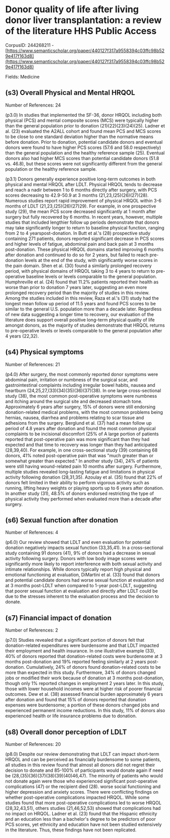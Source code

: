 # Donor quality of life after living donor liver transplantation: a review of the literature HHS Public Access

CorpusID: 244268211 - [https://www.semanticscholar.org/paper/440127f317a9558394c03ffc98b529e417f163d8](https://www.semanticscholar.org/paper/440127f317a9558394c03ffc98b529e417f163d8)

Fields: Medicine

## (s3) Overall Physical and Mental HRQOL
Number of References: 24

(p3.0) In studies that implemented the SF-36, donor HRQOL including both physical (PCS) and mental composite scores (MCS) were typically higher than the general population prior to donation (21)(22)(23)(24)(25). Ladner et al. (23) evaluated the A2ALL cohort and found mean PCS and MCS scores to be close to one standard deviation higher than the normative means before donation. Prior to donation, potential candidate donors and eventual donors were found to have higher PCS scores (57.6 and 58.0 respectively) than the general population and the healthy reference sample (25). Eventual donors also had higher MCS scores than potential candidate donors (51.8 vs. 46.8), but these scores were not significantly different from the general population or the healthy reference sample.

(p3.1) Donors generally experience positive long-term outcomes in both physical and mental HRQOL after LDLT. Physical HRQOL tends to decrease and reach a nadir between 1 to 6 months directly after surgery, with PCS scores decreasing to 42.9-50.9 at 3 months (21,23,(25)(26)(27)(28). Numerous studies report rapid improvement of physical HRQOL within 3-6 months of LDLT (21,23,(25)(26)(27)29). For example, in one prospective study (29), the mean PCS score decreased significantly at 1 month after surgery but fully recovered by 6 months. In recent years, however, multiple studies that included lengthier follow up periods demonstrate that donors may take significantly longer to return to baseline physical function, ranging from 2 to 4 yearspost-donation. In Butt et al.'s (28) prospective study containing 271 patients, donors reported significant decrease in PCS scores and higher levels of fatigue, abdominal pain and back pain at 3 months post-donation. These physical HRQOL domains started improving 6 months after donation and continued to do so for 2 years, but failed to reach pre-donation levels at the end of the study, with significantly worse scores in the pain domain. Shen et al. (30) found a similarly prolonged recovery period, with physical domains of HRQOL taking 3 to 4 years to return to pre-operative baseline levels or levels comparable to the general population. Humphreville et al. (24) found that 11.2% patients reported their health as worse than prior to donation 7 years later, suggesting an even more prolonged recovery period than the majority of studies in this review. Among the studies included in this review, Raza et al.'s (31) study had the longest mean follow up period of 11.5 years and found PCS scores to be similar to the general U.S. population more than a decade later. Regardless of new data suggesting a longer time to recovery, our evaluation of the literature does support overall positive long-term physical quality of life amongst donors, as the majority of studies demonstrate that HRQOL returns to pre-operative levels or levels comparable to the general population after 4 years (22,32).
## (s4) Physical symptoms
Number of References: 21

(p4.0) After surgery, the most commonly reported donor symptoms were abdominal pain, irritation or numbness of the surgical scar, and gastrointestinal complaints including irregular bowel habits, nausea and heartburn (24,25,27,(33)(34)(35)(36)(37)(38). In one large cross-sectional study (38), the most common post-operative symptoms were numbness and itching around the surgical site and decreased stomach tone. Approximately 6 years after surgery, 15% of donors were still endorsing donation-related medical problems, with the most common problems being hernias, nausea, diarrhea and problems relating to scar tissue and adhesions from the surgery. Berglund et al. (37) had a mean follow up period of 4.8 years after donation and found the most common physical complaints to be incisional discomfort (25% of A large portion of patients reported that post-operative pain was more significant than they had expected and that time to recovery was longer than they had anticipated (28,39,40). For example, in one cross-sectional study (39) containing 68 donors, 41% noted post-operative pain that was "much greater than or somewhat greater than expected." In another study (34), 24% of patients were still having wound-related pain 10 months after surgery. Furthermore, multiple studies revealed long-lasting fatigue and limitations in physical activity following donation (28,31,35). Azoulay et al. (35) found that 22% of donors felt limited in their ability to perform vigorous activity such as running, lifting heavy weights or playing sports up to 6 years after donation. In another study (31), 48.5% of donors endorsed restricting the type of physical activity they performed when evaluated more than a decade after surgery.
## (s6) Sexual function after donation
Number of References: 4

(p6.0) Our review showed that LDLT and even evaluation for potential donation negatively impacts sexual function (33,35,41). In a cross-sectional study containing 91 donors (41), 9% of donors had a decrease in sexual activity following surgery. Donors with low body image scores were significantly more likely to report interference with both sexual activity and intimate relationships. While donors typically report high physical and emotional functioning at evaluation, DiMartini et al. (33) found that donors and potential candidate donors had worse sexual function at evaluation and at 3 months post-LDLT when compared to 1-year post-LDLT, suggesting that poorer sexual function at evaluation and directly after LDLT could be due to the stresses inherent to the evaluation process and the decision to donate.
## (s7) Financial impact of donation
Number of References: 2

(p7.0) Studies revealed that a significant portion of donors felt that donation-related expenditures were burdensome and that LDLT impacted their employment and health insurance. In one illustrative example (33), 40% of donors reported that donation-related costs were burdensome at 3 months post-donation and 19% reported feeling similarly at 2 years post-donation. Cumulatively, 24% of donors found donation-related costs to be more than expected in this study. Furthermore, 34% of donors changed jobs or modified their work because of donation at 3 months post-donation, though only 1% reported changes in employment 2 years later. In this study, those with lower household incomes were at higher risk of poorer financial outcomes. Dew et al. (38) assessed financial burden approximately 6 years after donation and found that 15% of donors reported that donation expenses were burdensome; a portion of these donors changed jobs and experienced permanent income reductions. In this study, 11% of donors also experienced health or life insurance problems due to donation.
## (s8) Overall donor perception of LDLT
Number of References: 20

(p8.0) Despite our review demonstrating that LDLT can impact short-term HRQOL and can be perceived as financially burdensome to some patients, all studies in this review found that almost all donors did not regret their decision to donate and 85-100% of participants would donate again if need be (28,(35)(36)(37)(38)(39)(40)46,47). The minority of patients who would not donate again were those who experienced significant post-operative complications (47) or the recipient died (28). worse social functioning and higher depression and anxiety scores. There were conflicting findings on whether post-operative complications impacted HRQOL. While some studies found that more post-operative complications led to worse HRQOL (28,32,43,51), others studies (21,46,52,53) showed that complications had no impact on HRQOL. Ladner et al. (23) found that the Hispanic ethnicity and an education less than a bachelor's degree to be predictors of poor PCS scores, yet ethnicity and education have not been studied extensively in the literature. Thus, these findings have not been replicated.
